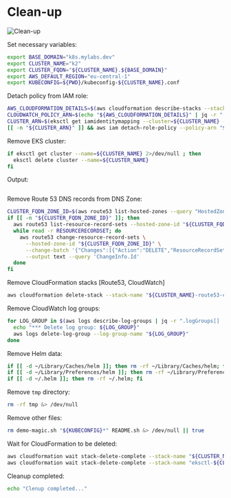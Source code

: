 # Clean-up

![Clean-up](https://raw.githubusercontent.com/aws-samples/eks-workshop/65b766c494a5b4f5420b2912d8373c4957163541/static/images/cleanup.svg?sanitize=true
"Clean-up")

Set necessary variables:

```bash
export BASE_DOMAIN="k8s.mylabs.dev"
export CLUSTER_NAME="k2"
export CLUSTER_FQDN="${CLUSTER_NAME}.${BASE_DOMAIN}"
export AWS_DEFAULT_REGION="eu-central-1"
export KUBECONFIG=${PWD}/kubeconfig-${CLUSTER_NAME}.conf
```

Detach policy from IAM role:

```bash
AWS_CLOUDFORMATION_DETAILS=$(aws cloudformation describe-stacks --stack-name "${CLUSTER_NAME}-route53-cloudwatch")
CLOUDWATCH_POLICY_ARN=$(echo "${AWS_CLOUDFORMATION_DETAILS}" | jq -r ".Stacks[0].Outputs[] | select(.OutputKey==\"CloudWatchPolicy\") .OutputValue")
CLUSTER_ARN=$(eksctl get iamidentitymapping --cluster=${CLUSTER_NAME} -o json | jq -r ".[].rolearn")
[[ -n "${CLUSTER_ARN}" ]] && aws iam detach-role-policy --policy-arn "${CLOUDWATCH_POLICY_ARN}" --role-name "${CLUSTER_ARN#*/}"
```

Remove EKS cluster:

```bash
if eksctl get cluster --name=${CLUSTER_NAME} 2>/dev/null ; then
  eksctl delete cluster --name=${CLUSTER_NAME}
fi
```

Output:

```text
```

Remove Route 53 DNS records from DNS Zone:

```bash
CLUSTER_FQDN_ZONE_ID=$(aws route53 list-hosted-zones --query "HostedZones[?Name==\`${CLUSTER_FQDN}.\`].Id" --output text)
if [[ -n "${CLUSTER_FQDN_ZONE_ID}" ]]; then
  aws route53 list-resource-record-sets --hosted-zone-id "${CLUSTER_FQDN_ZONE_ID}" | jq -c '.ResourceRecordSets[] | select (.Type != "SOA" and .Type != "NS")' |
  while read -r RESOURCERECORDSET; do
    aws route53 change-resource-record-sets \
      --hosted-zone-id "${CLUSTER_FQDN_ZONE_ID}" \
      --change-batch '{"Changes":[{"Action":"DELETE","ResourceRecordSet": '"${RESOURCERECORDSET}"' }]}' \
      --output text --query 'ChangeInfo.Id'
  done
fi
```

Remove CloudFormation stacks [Route53, CloudWatch]

```bash
aws cloudformation delete-stack --stack-name "${CLUSTER_NAME}-route53-cloudwatch"
```

Remove CloudWatch log groups:

```bash
for LOG_GROUP in $(aws logs describe-log-groups | jq -r ".logGroups[] | select(.logGroupName|test(\"/${CLUSTER_NAME}/|/${CLUSTER_FQDN}/\")) .logGroupName"); do
  echo "*** Delete log group: ${LOG_GROUP}"
  aws logs delete-log-group --log-group-name "${LOG_GROUP}"
done
```

Remove Helm data:

```bash
if [[ -d ~/Library/Caches/helm ]]; then rm -rf ~/Library/Caches/helm; fi
if [[ -d ~/Library/Preferences/helm ]]; then rm -rf ~/Library/Preferences/helm; fi
if [[ -d ~/.helm ]]; then rm -rf ~/.helm; fi
```

Remove `tmp` directory:

```bash
rm -rf tmp &> /dev/null
```

Remove other files:

```bash
rm demo-magic.sh "${KUBECONFIG}*" README.sh &> /dev/null || true
```

Wait for CloudFormation to be deleted:

```bash
aws cloudformation wait stack-delete-complete --stack-name "${CLUSTER_NAME}-route53-cloudwatch"
aws cloudformation wait stack-delete-complete --stack-name "eksctl-${CLUSTER_NAME}-cluster"
```

Cleanup completed:

```bash
echo "Clenup completed..."
```
